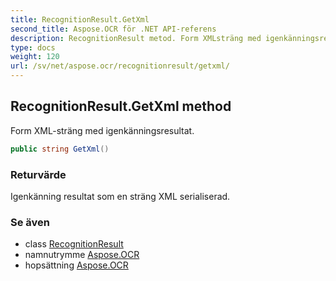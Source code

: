 ```yaml
---
title: RecognitionResult.GetXml
second_title: Aspose.OCR för .NET API-referens
description: RecognitionResult metod. Form XMLsträng med igenkänningsresultat.
type: docs
weight: 120
url: /sv/net/aspose.ocr/recognitionresult/getxml/
---
```

## RecognitionResult.GetXml method

Form XML-sträng med igenkänningsresultat.

```csharp
public string GetXml()
```

### Returvärde

Igenkänning resultat som en sträng XML serialiserad.

### Se även

* class [RecognitionResult](../)
* namnutrymme [Aspose.OCR](../../recognitionresult/)
* hopsättning [Aspose.OCR](../../../)


